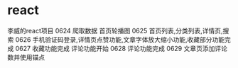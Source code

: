 # react
李威的react项目
0624 爬取数据 首页轮播图
0625 首页列表,分类列表,详情页,搜索
0626 手机验证码登录,详情页点赞功能,文章字体放大缩小功能,收藏部分功能完成
0627 收藏功能完成 评论功能开始
0628 评论功能完成
0629 文章页添加评论数并使用锚点
